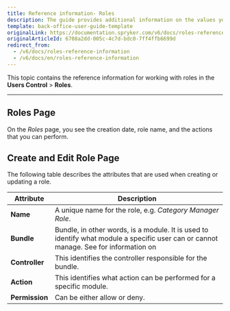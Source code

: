 ```yaml
---
title: Reference information- Roles
description: The guide provides additional information on the values you enter when creating or editing roles in the Back Office.
template: back-office-user-guide-template
originalLink: https://documentation.spryker.com/v6/docs/roles-reference-information
originalArticleId: 6708a2dd-005c-4c7d-bdc0-7ff4ffb6699d
redirect_from:
  - /v6/docs/roles-reference-information
  - /v6/docs/en/roles-reference-information
---
```


This topic contains the reference information for working with roles in the **Users Control** > **Roles**.
***
## Roles Page
On the *Roles* page, you see the creation date, role name, and the actions that you can perform.

## Create and Edit Role Page

The following table describes the attributes that are used when creating or updating a role.

| Attribute | Description|
| --- | --- |
| **Name** |A unique name for the role, e.g. _Category Manager Role_. |
|**Bundle**  | Bundle, in other words, is a module. It is used to identify what module a specific user can or cannot manage. See for information on  |
|**Controller**  | This identifies the controller responsible for the bundle. |
| **Action** | This identifies what action can be performed for a specific module.  |
| **Permission** | Can be either allow or deny. |

